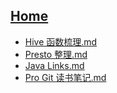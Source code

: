 ## [Home](Home)

* [Hive 函数梳理.md](database/Hive%20函数梳理)
* [Presto 整理.md](database/Presto%20整理)
* [Java Links.md](link/Java%20Links)
* [Pro Git 读书笔记.md](tool/Pro%20Git%20读书笔记)
